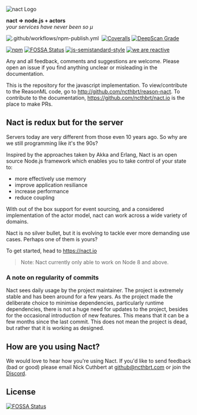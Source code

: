 ![nact Logo](https://raw.githubusercontent.com/ncthbrt/nact/master/assets/logo.svg?sanitize=true)

**nact ⇒ node.js + actors**\
*your services have never been so µ*

<!-- Badges -->
![.github/workflows/npm-publish.yml](https://github.com/ncthbrt/nact/workflows/.github/workflows/npm-publish.yml/badge.svg)&nbsp; [![Coveralls](https://img.shields.io/coveralls/ncthbrt/nact.svg?style=flat-square)]() [![DeepScan Grade](https://deepscan.io/api/projects/908/branches/1863/badge/grade.svg)](https://deepscan.io/dashboard/#view=project&pid=908&bid=1863)

[![npm](https://img.shields.io/npm/v/nact.svg?style=flat-square)](https://www.npmjs.com/package/nact) [![FOSSA Status](https://app.fossa.io/api/projects/git%2Bgithub.com%2Fncthbrt%2Fnact.svg?type=shield)](https://app.fossa.io/projects/git%2Bgithub.com%2Fncthbrt%2Fnact?ref=badge_shield) [![js-semistandard-style](https://img.shields.io/badge/code%20style-semistandard-blue.svg?style=flat-square)](https://github.com/Flet/semistandard) [![we are reactive](https://img.shields.io/badge/we_are-reactive-blue.svg?style=flat-square)](https://www.reactivemanifesto.org/)

Any and all feedback, comments and suggestions are welcome. Please open an issue if you
find anything unclear or misleading in the documentation. 

This is the repository for the javascript implementation. To view/contribute to the ReasonML code, go to http://github.com/ncthbrt/reason-nact. To contribute to the documentation, https://github.com/ncthbrt/nact.io is the place to make PRs.

## Nact is redux but for the server

Servers today are very different from those even 10 years ago. So why are we still programming like it's the 90s?

Inspired by the approaches taken by Akka and Erlang, Nact is an open source Node.js framework which enables you to take control of your state to:
         
- more effectively use memory
- improve application resiliance
- increase performance
- reduce coupling 

With out of the box support for event sourcing, and a considered implementation of the actor model, nact can work across a wide variety of domains.

Nact is no silver bullet, but it is evolving to tackle ever more demanding use cases. Perhaps one of them is yours?

To get started, head to https://nact.io

> Note: Nact currently only able to work on Node 8 and above.

### A note on regularity of commits
Nact sees daily usage by the project maintainer. The project is extremely stable and has been around for a few years. As the project made the deliberate choice to minimise dependencies, particularly runtime dependencies, there is not a huge need for updates to the project, besides for the occasional introduction of new features. This means that it can be a few months since the last commit. This does not mean the project is dead, but rather that it is working as designed.  

## How are you using Nact?
We would love to hear how you're using Nact. If you'd like to send feedback (bad or good) please email Nick Cuthbert at  github@ncthbrt.com or join the [Discord](https://nact.io/en_uk/community).

## License
[![FOSSA Status](https://app.fossa.io/api/projects/git%2Bgithub.com%2Fncthbrt%2Fnact.svg?type=large)](https://app.fossa.io/projects/git%2Bgithub.com%2Fncthbrt%2Fnact?ref=badge_large)
